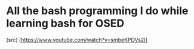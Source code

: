 # All the bash programming I do while learning bash for OSED

(src) [https://www.youtube.com/watch?v=smbeKPDVs2I]
